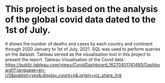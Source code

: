 # This project is based on the analysis of the global covid data dated to the 1st of July. 
It shows the number of deaths and cases by each country and continent through 2020 January to 1st of July, 2021. 
SQL was used to perform queries on the dataset. Tableau served as the visualisation tool in this project to present the report.
Tableau Visualisation of the Covid data : https://public.tableau.com/views/CovidDashboard_16270451741480/Dashboard1?:language=en-US&publish=yes&:display_count=n&:origin=viz_share_link

